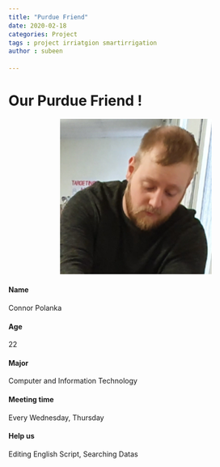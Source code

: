 ```yaml
---
title: "Purdue Friend"
date: 2020-02-18
categories: Project
tags : project irriatgion smartirrigation
author : subeen

---
```


# Our Purdue Friend !


<p align="center">
<img src="https://github.com/purdueblog/purdueblog.github.io/blob/master/assets/images/connor.png?raw=true" width="300"></p>

#### Name

 Connor Polanka

#### Age

22

#### Major

Computer and Information Technology

#### Meeting time

Every Wednesday, Thursday

#### Help us

Editing English Script, Searching Datas
